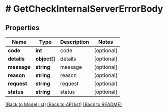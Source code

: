 # # GetCheckInternalServerErrorBody

## Properties

Name | Type | Description | Notes
------------ | ------------- | ------------- | -------------
**code** | **int** | code | [optional]
**details** | **object[]** | details | [optional]
**message** | **string** | message | [optional]
**reason** | **string** | reason | [optional]
**request** | **string** | request | [optional]
**status** | **string** | status | [optional]

[[Back to Model list]](../../README.md#models) [[Back to API list]](../../README.md#endpoints) [[Back to README]](../../README.md)
